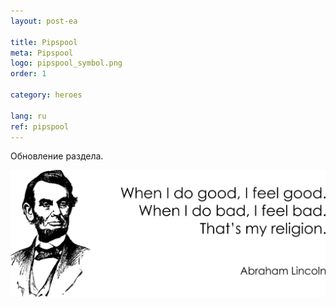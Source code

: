 ```yaml
---
layout: post-ea

title: Pipspool
meta: Pipspool
logo: pipspool_symbol.png
order: 1

category: heroes

lang: ru
ref: pipspool
---
```


Обновление раздела.

<a data-fancybox="gallery" href="/img/programming/Lincoln.png"><img src="/img/programming/Lincoln.png" alt=""></a>
